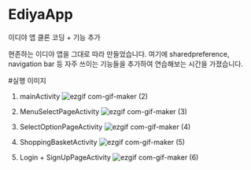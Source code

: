 # EdiyaApp
이디야 앱 클론 코딩 + 기능 추가

현존하는 이디야 앱을 그대로 따라 만들었습니다. 여기에 sharedpreference, navigation bar 등
자주 쓰이는 기능들을 추가하여 연습해보는 시간을 가졌습니다.

#실행 이미지
1. mainActivity
![ezgif com-gif-maker (2)](https://user-images.githubusercontent.com/102031783/198420393-7deaa7d5-856f-49d7-9ba5-5f60191371b6.gif)


2. MenuSelectPageActivity
![ezgif com-gif-maker (3)](https://user-images.githubusercontent.com/102031783/198420436-645d198f-ca00-4f6e-b23a-b805bd010641.gif)


3. SelectOptionPageActivity
![ezgif com-gif-maker (4)](https://user-images.githubusercontent.com/102031783/198420485-1a362ad7-134f-46ac-952c-82086a11f931.gif)


4. ShoppingBasketActivity
![ezgif com-gif-maker (5)](https://user-images.githubusercontent.com/102031783/198420515-fd06f271-001b-468a-bfb5-d2ce5d1a0ffd.gif)


5. Login + SignUpPageActivity
![ezgif com-gif-maker (6)](https://user-images.githubusercontent.com/102031783/198420615-a5b44d7f-c9ca-409e-b459-fb2f8ba463c9.gif)
